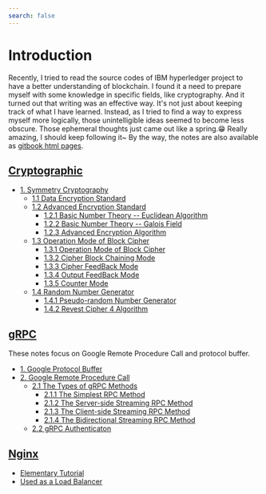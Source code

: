 ```yaml
---
search: false
---
```


# Introduction
Recently, I tried to read the source codes of IBM hyperledger project to have a better understanding of blockchain.
I found it a need to prepare myself with some knowledge in specific fields, like cryptography. 
And it turned out that writing was an effective way.  It's not just about keeping track of what I have learned. 
Instead, as I tried to find a way to express myself more logically, those unintelligible ideas seemed to become less obscure. 
Those ephemeral thoughts just came out like a spring.😁 Really amazing, I should keep following it~ 
  By the way, the notes are also available as [gitbook html pages](https://xyzlol.gitbooks.io/notes/content/).

## [Cryptographic](./crypto)
  * [1. Symmetry Cryptography ](crypto/sym_crypto/README.md)
    * [1.1 Data Encryption Standard](crypto/sym_crypto/des/des.md)
    * [1.2 Advanced Encryption Standard](crypto/sym_crypto/aes/README.md)
      * [1.2.1 Basic Number Theory -- Euclidean Algorithm ](crypto/sym_crypto/aes/euclid.md)
      * [1.2.2 Basic Number Theory -- Galois Field ](crypto/sym_crypto/aes/galois.md)
      * [1.2.3 Advanced Encryption Algorithm](crypto/sym_crypto/aes/aes.md)
    * [1.3 Operation Mode of Block Cipher](crypto/sym_crypto/operation_mode/README.md)
      * [1.3.1 Operation Mode of Block Cipher](crypto/sym_crypto/operation_mode/1_blockciphermode.md)
      * [1.3.2 Cipher Block Chaining Mode](crypto/sym_crypto/operation_mode/2_cbc.md)
      * [1.3.3 Cipher FeedBack Mode](crypto/sym_crypto/operation_mode/3_cfb.md)
      * [1.3.4 Output FeedBack Mode](crypto/sym_crypto/operation_mode/4_ofb.md)
      * [1.3.5 Counter Mode](crypto/sym_crypto/operation_mode/5_ctr.md)
    * [1.4 Random Number Generator](crypto/sym_crypto/randnum/README.md)
      * [1.4.1 Pseudo-random Number Generator](crypto/sym_crypto/randnum/prng.md)
      * [1.4.2 Revest Cipher 4 Algorithm](crypto/sym_crypto/randnum/rc4.md)

## [gRPC](./grpc)
 These notes focus on Google Remote Procedure Call and protocol buffer.
  * [1. Google Protocol Buffer](grpc/proto.md)
  * [2. Google Remote Procedure Call](grpc/grpc.md)
    * [2.1 The Types of gRPC Methods](grpc/method/README.md)
      * [2.1.1 The Simplest RPC Method](grpc/method/simple.md)
      * [2.1.2 The Server-side Streaming RPC Method](grpc/method/serverstream.md)
      * [2.1.3 The Client-side Streaming RPC Method](grpc/method/clientstream.md)
      * [2.1.4 The Bidirectional Streaming RPC Method](grpc/method/bistream.md)
    * [2.2 gRPC Authenticaton](grpc/grpc_auth.md)

## [Nginx](./nginx)
  * [Elementary Tutorial](nginx/beginner_guide.md)
  * [Used as a Load Balancer](nginx/http_load_balancer.md)
